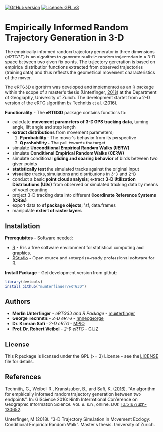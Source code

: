 [![GitHub version](https://badge.fury.io/gh/munterfinger%2FeRTG3D.svg)](https://badge.fury.io/gh/munterfinger%2FeRTG3D)
[![License: GPL v3](https://img.shields.io/badge/License-GPL%20v3-blue.svg)](https://www.gnu.org/licenses/gpl-3.0)
# Empirically Informed Random Trajectory Generation in 3-D

The empirically informed random trajectory generator in three dimensions (eRTG3D)
is an algorithm to generate realistic random trajectories in a 3-D space
between two given fix points. The trajectory generation is based on
empirical distribution functions extracted from observed trajectories (training data)
and thus reflects the geometrical movement characteristics of the mover.

The eRTG3D algorithm was developed and implemented as an R package within the scope of a master's thesis (Unterfinger, [2018](https://www.geo.uzh.ch/dam/jcr:6194e41e-055c-4635-9807-53c5a54a3be7/MasterThesis_Unterfinger_2018.pdf)) at the Department of Geography, University of Zurich. The development startet from a 2-D version of the eRTG algorithm by Technitis et al. ([2016](https://doi.org/10.5167/uzh-130652)).

**Functionality** - The **eRTG3D** package contains functions to:

* calculate **movement parameters of 3-D GPS tracking data**, turning angle, lift angle and step length
* **extract distributions** from movement parameters;
    1. **P probability** - The mover's behavior from its perspective
    2. **Q probability** - The pull towards the target
* simulate **Unconditional Empirical Random Walks (UERW)**
* simulate **Conditional Empirical Random Walks (CERW)**
* simulate conditional **gliding and soaring behavior** of birds between two given points
* **statistically test** the simulated tracks against the original input
* **visualize** tracks, simulations and distributions in 3-D and 2-D
* conduct a basic **point cloud analysis**; extract **3-D Utilization Distributions (UDs)** from observed or simulated tracking data by means of voxel counting
* project 3-D tracking data into different **Coordinate Reference Systems (CRSs)**
* export data to **sf package objects**; 'sf, data.frames'
* manipulate **extent of raster layers**

## Installation
**Prerequisites** - Software needed:

* [R](https://www.r-project.org/) - R is a free software environment for statistical computing and graphics.
* [RStudio](https://www.rstudio.com/) - Open source and enterprise-ready professional software for R.

**Install Package** - Get development version from github:

```r
library(devtools)
install_github("munterfinger/eRTG3D")
```

## Authors

* **Merlin Unterfinger** - *eRTG3D and R Package* - [munterfinger](http://www.munterfinger.ch)
* **George Technitis** - *2-D eRTG* - [nnneogeorge](https://github.com/nnneogeorge)
* **Dr. Kamran Safi** - *2-D eRTG* - [MPIO](https://www.orn.mpg.de/person/26381/2168)
* **Prof. Dr. Robert Weibel** - *2-D eRTG* - [GIUZ](https://www.geo.uzh.ch/en/studying/spez_master/msc_spez_giscience/People/weibel.html)

## License

This R package is licensed under the GPL (>= 3) License - see the [LICENSE](LICENSE) file for details.

## References

Technitis, G., Weibel, R., Kranstauber, B., and Safi, K. ([2016](https://doi.org/10.5167/uzh-130652)). “An algorithm for empirically informed random trajectory generation between two endpoints”. In: GIScience 2016: Ninth International Conference on Geographic Information Science. Vol. 9. s.n., online. DOI: [10.5167/uzh-130652](https://doi.org/10.5167/uzh-130652).

Unterfinger, M (2018). “3-D Trajectory Simulation in Movement Ecology: Conditional Empirical Random Walk”. Master's thesis. University of Zurich.
